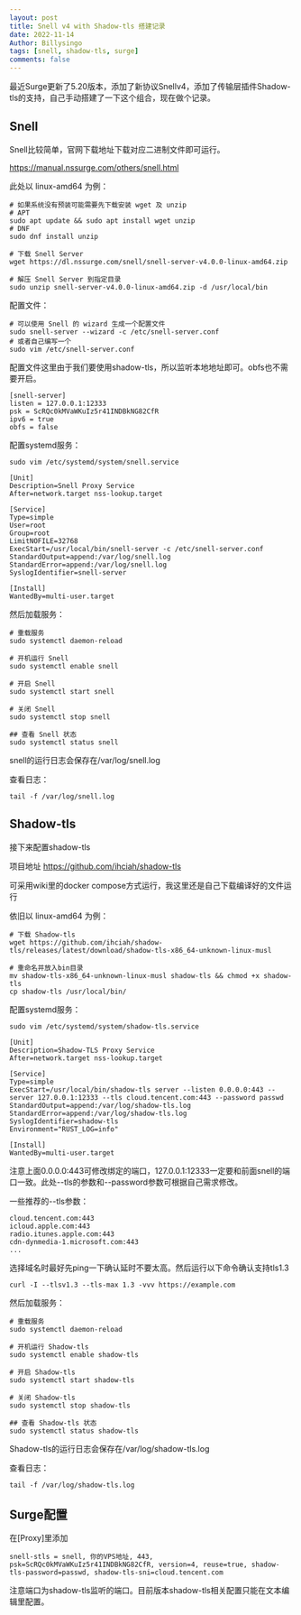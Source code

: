```yaml
---
layout: post
title: Snell v4 with Shadow-tls 搭建记录
date: 2022-11-14
Author: Billysingo
tags: [snell, shadow-tls, surge]
comments: false
---
```


最近Surge更新了5.20版本，添加了新协议Snellv4，添加了传输层插件Shadow-tls的支持，自己手动搭建了一下这个组合，现在做个记录。

## Snell

Snell比较简单，官网下载地址下载对应二进制文件即可运行。

https://manual.nssurge.com/others/snell.html

此处以 linux-amd64 为例：

```
# 如果系统没有预装可能需要先下载安装 wget 及 unzip
# APT
sudo apt update && sudo apt install wget unzip
# DNF
sudo dnf install unzip

# 下载 Snell Server
wget https://dl.nssurge.com/snell/snell-server-v4.0.0-linux-amd64.zip

# 解压 Snell Server 到指定目录
sudo unzip snell-server-v4.0.0-linux-amd64.zip -d /usr/local/bin
```

配置文件：

```
# 可以使用 Snell 的 wizard 生成一个配置文件
sudo snell-server --wizard -c /etc/snell-server.conf
# 或者自己编写一个
sudo vim /etc/snell-server.conf
```

配置文件这里由于我们要使用shadow-tls，所以监听本地地址即可。obfs也不需要开启。

```
[snell-server]
listen = 127.0.0.1:12333
psk = ScRQc0kMVaWKuIz5r41INDBkNG82CfR
ipv6 = true
obfs = false
```
配置systemd服务：

```
sudo vim /etc/systemd/system/snell.service
```

```
[Unit]
Description=Snell Proxy Service
After=network.target nss-lookup.target

[Service]
Type=simple
User=root
Group=root
LimitNOFILE=32768
ExecStart=/usr/local/bin/snell-server -c /etc/snell-server.conf
StandardOutput=append:/var/log/snell.log
StandardError=append:/var/log/snell.log
SyslogIdentifier=snell-server

[Install]
WantedBy=multi-user.target
```

然后加载服务：

```
# 重载服务
sudo systemctl daemon-reload

# 开机运行 Snell
sudo systemctl enable snell

# 开启 Snell
sudo systemctl start snell

# 关闭 Snell
sudo systemctl stop snell

## 查看 Snell 状态
sudo systemctl status snell
```

snell的运行日志会保存在/var/log/snell.log

查看日志：

```
tail -f /var/log/snell.log
```

## Shadow-tls

接下来配置shadow-tls

项目地址 https://github.com/ihciah/shadow-tls

可采用wiki里的docker compose方式运行，我这里还是自己下载编译好的文件运行

依旧以 linux-amd64 为例：

```
# 下载 Shadow-tls
wget https://github.com/ihciah/shadow-tls/releases/latest/download/shadow-tls-x86_64-unknown-linux-musl

# 重命名并放入bin目录
mv shadow-tls-x86_64-unknown-linux-musl shadow-tls && chmod +x shadow-tls
cp shadow-tls /usr/local/bin/
```

配置systemd服务：

```
sudo vim /etc/systemd/system/shadow-tls.service
```


```
[Unit]
Description=Shadow-TLS Proxy Service
After=network.target nss-lookup.target

[Service]
Type=simple
ExecStart=/usr/local/bin/shadow-tls server --listen 0.0.0.0:443 --server 127.0.0.1:12333 --tls cloud.tencent.com:443 --password passwd
StandardOutput=append:/var/log/shadow-tls.log
StandardError=append:/var/log/shadow-tls.log
SyslogIdentifier=shadow-tls
Environment="RUST_LOG=info"

[Install]
WantedBy=multi-user.target
```

注意上面0.0.0.0:443可修改绑定的端口，127.0.0.1:12333一定要和前面snell的端口一致。此处--tls的参数和--password参数可根据自己需求修改。

一些推荐的--tls参数：

```
cloud.tencent.com:443
icloud.apple.com:443
radio.itunes.apple.com:443
cdn-dynmedia-1.microsoft.com:443
...
```

选择域名时最好先ping一下确认延时不要太高。然后运行以下命令确认支持tls1.3


    curl -I --tlsv1.3 --tls-max 1.3 -vvv https://example.com


然后加载服务：

```
# 重载服务
sudo systemctl daemon-reload

# 开机运行 Shadow-tls
sudo systemctl enable shadow-tls

# 开启 Shadow-tls
sudo systemctl start shadow-tls

# 关闭 Shadow-tls
sudo systemctl stop shadow-tls

## 查看 Shadow-tls 状态
sudo systemctl status shadow-tls
```

Shadow-tls的运行日志会保存在/var/log/shadow-tls.log

查看日志：


    tail -f /var/log/shadow-tls.log

## Surge配置

在[Proxy]里添加

    snell-stls = snell, 你的VPS地址, 443, psk=ScRQc0kMVaWKuIz5r41INDBkNG82CfR, version=4, reuse=true, shadow-tls-password=passwd, shadow-tls-sni=cloud.tencent.com

注意端口为shadow-tls监听的端口。目前版本shadow-tls相关配置只能在文本编辑里配置。